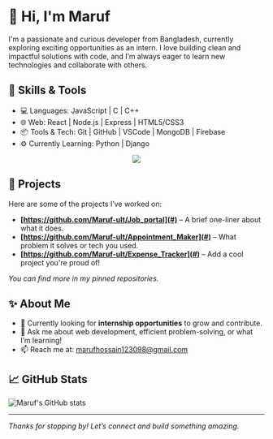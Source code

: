# 👋 Hi, I'm Maruf

I'm a passionate and curious developer from Bangladesh, currently exploring exciting opportunities as an intern. I love building clean and impactful solutions with code, and I’m always eager to learn new technologies and collaborate with others.

## 🚀 Skills & Tools

- 💻 Languages: JavaScript | C | C++
- 🌐 Web: React | Node.js | Express | HTML5/CSS3
- 📦 Tools & Tech: Git | GitHub | VSCode | MongoDB | Firebase
- ⚙️ Currently Learning: Python | Django

<p align="center">
  <a href="https://skillicons.dev">
    <img src="https://skillicons.dev/icons?i=c,cpp,js,django,react,nodejs,express,html,css,git,github,vscode,mongodb,postgresql,firebase,postman" />
  </a>
</p>

## 📌 Projects

Here are some of the projects I’ve worked on:

- **[https://github.com/Maruf-ult/Job_portal](#)** – A brief one-liner about what it does.
- **[https://github.com/Maruf-ult/Appointment_Maker](#)** – What problem it solves or tech you used.
- **[https://github.com/Maruf-ult/Expense_Tracker](#)** – Add a cool project you're proud of!

_You can find more in my pinned repositories._

## ✨ About Me

- 🔭 Currently looking for **internship opportunities** to grow and contribute.
- 💬 Ask me about web development, efficient problem-solving, or what I’m learning!
- 📫 Reach me at: marufhossain123098@gmail.com

## 📈 GitHub Stats

![Maruf's GitHub stats](https://github-readme-stats.vercel.app/api?username=your-username&show_icons=true&theme=default)

---

_Thanks for stopping by! Let’s connect and build something amazing._
